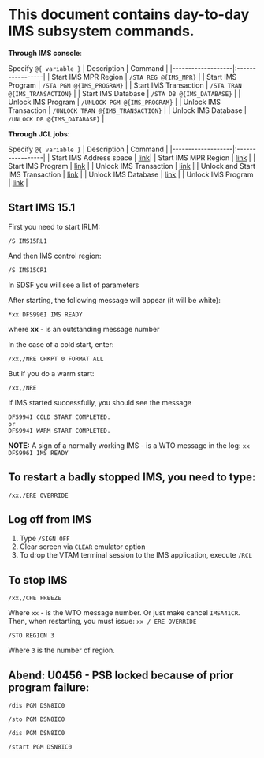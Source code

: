 # This document contains day-to-day IMS subsystem commands.

**Through IMS console**:

Specify `@{ variable }`
| Description       | Command          |
|-------------------|:-----------------|
| Start IMS MPR Region | `/STA REG @{IMS_MPR}` |
| Start IMS Program | `/STA PGM @{IMS_PROGRAM}` |
| Start IMS Transaction | `/STA TRAN @{IMS_TRANSACTION}` |
| Start IMS Database | `/STA DB @{IMS_DATABASE}` |
| Unlock IMS Program | `/UNLOCK PGM @{IMS_PROGRAM}` |
| Unlock IMS Transaction | `/UNLOCK TRAN @{IMS_TRANSACTION}` |
| Unlock IMS Database | `/UNLOCK DB @{IMS_DATABASE}` |

**Through JCL jobs**:

Specify `@{ variable }`
| Description       | Command          |
|-------------------|:-----------------|
| Start IMS Address space  | [link](./JCL/STAIMSAS)|
| Start IMS MPR Region | [link](./JCL/STAMPR) |
| Start IMS Program | [link](./JCL/STAPGM) |
| Unlock IMS Transaction | [link](./JCL/UNLTRAN) |
| Unlock and Start IMS Transaction | [link](./JCL/UNLNSTAT) |
| Unlock IMS Database | [link](./JCL/UNLDB) |
| Unlock IMS Program | [link](./JCL/UNLPGM) |

## Start IMS 15.1

First you need to start IRLM:
```
/S IMS15RL1
```
And then IMS control region:
```
/S IMS15CR1
```
In SDSF you will see a list of parameters

After starting, the following message will appear (it will be white):
```
*xx DFS996I IMS READY
```
where **xx** - is an outstanding message number

In the case of a cold start, enter:
```
/xx,/NRE CHKPT 0 FORMAT ALL
```
But if you do a warm start:
```
/xx,/NRE
```
If IMS started successfully, you should see the message
```
DFS994I COLD START COMPLETED.
or
DFS994I WARM START COMPLETED.
```
**NOTE:** A sign of a normally working IMS - is a WTO message in the log: ```хх DFS996I IMS READY```

## To restart a badly stopped IMS, you need to type:
```
/xx,/ERE OVERRIDE
```

## Log off from IMS
1. Type `/SIGN OFF`
2. Clear screen via `CLEAR` emulator option
3. To drop the VTAM terminal session to the IMS application, execute `/RCL`


## To stop IMS
```
/xx,/CHE FREEZE 
```

Where ```xx``` - is the WTO message number. Or just make cancel ```IMSA41CR```.
Then, when restarting, you must issue: ```xx / ERE OVERRIDE```

```
/STO REGION 3
```
Where ```3``` is the number of region.

## Abend: U0456 - PSB locked because of prior program failure:
```
/dis PGM DSN8IC0 
```
```
/sto PGM DSN8IC0 
```
```
/dis PGM DSN8IC0 
```
```
/start PGM DSN8IC0
```
